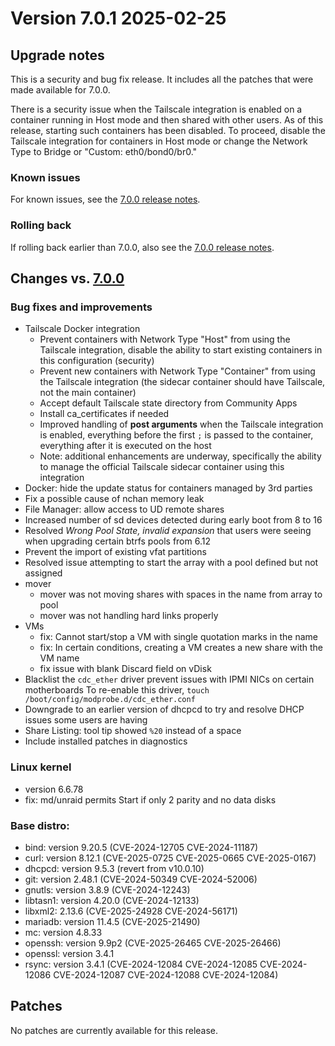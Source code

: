 # Version 7.0.1 2025-02-25

## Upgrade notes

This is a security and bug fix release. It includes all the patches that were made available for 7.0.0.

There is a security issue when the Tailscale integration is enabled on a container running in Host mode and then shared with other users. As of this release, starting such containers has been disabled. To proceed, disable the Tailscale integration for containers in Host mode or change the Network Type to Bridge or "Custom: eth0/bond0/br0."

### Known issues

For known issues, see the [7.0.0 release notes](7.0.0.md#known-issues).

### Rolling back

If rolling back earlier than 7.0.0, also see the [7.0.0 release notes](7.0.0.md#rolling-back).

## Changes vs. [7.0.0](7.0.0.md)

### Bug fixes and improvements

* Tailscale Docker integration
  * Prevent containers with Network Type "Host" from using the Tailscale integration, disable the ability to start existing containers in this configuration (security)
  * Prevent new containers with Network Type "Container" from using the Tailscale integration (the sidecar container should have Tailscale, not the main container)
  * Accept default Tailscale state directory from Community Apps
  * Install ca_certificates if needed
  * Improved handling of **post arguments** when the Tailscale integration is enabled, everything before the first `;` is passed to the container, everything after it is executed on the host
  * Note: additional enhancements are underway, specifically the ability to manage the official Tailscale sidecar container using this integration
* Docker: hide the update status for containers managed by 3rd parties
* Fix a possible cause of nchan memory leak
* File Manager: allow access to UD remote shares
* Increased number of sd devices detected during early boot from 8 to 16
* Resolved *Wrong Pool State, invalid expansion* that users were seeing when upgrading certain btrfs pools from 6.12
* Prevent the import of existing vfat partitions
* Resolved issue attempting to start the array with a pool defined but not assigned
* mover
  * mover was not moving shares with spaces in the name from array to pool
  * mover was not handling hard links properly
* VMs
  * fix: Cannot start/stop a VM with single quotation marks in the name
  * fix: In certain conditions, creating a VM creates a new share with the VM name
  * fix issue with blank Discard field on vDisk
* Blacklist the `cdc_ether` driver prevent issues with IPMI NICs on certain motherboards
  To re-enable this driver, `touch /boot/config/modprobe.d/cdc_ether.conf`
* Downgrade to an earlier version of dhcpcd to try and resolve DHCP issues some users are having
* Share Listing: tool tip showed `%20` instead of a space
* Include installed patches in diagnostics

### Linux kernel

* version 6.6.78
* fix: md/unraid permits Start if only 2 parity and no data disks

### Base distro:

* bind: version 9.20.5 (CVE-2024-12705 CVE-2024-11187)
* curl: version 8.12.1 (CVE-2025-0725 CVE-2025-0665 CVE-2025-0167)
* dhcpcd: version 9.5.3 (revert from v10.0.10)
* git: version 2.48.1 (CVE-2024-50349 CVE-2024-52006)
* gnutls: version 3.8.9 (CVE-2024-12243)
* libtasn1: version 4.20.0 (CVE-2024-12133)
* libxml2: 2.13.6 (CVE-2025-24928 CVE-2024-56171)
* mariadb: version 11.4.5 (CVE-2025-21490)
* mc: version 4.8.33
* openssh: version 9.9p2 (CVE-2025-26465 CVE-2025-26466)
* openssl: version 3.4.1
* rsync: version 3.4.1 (CVE-2024-12084 CVE-2024-12085 CVE-2024-12086 CVE-2024-12087 CVE-2024-12088 CVE-2024-12084)

## Patches

No patches are currently available for this release.
